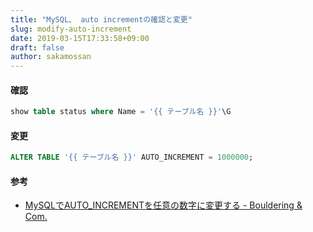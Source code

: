 ```yaml
---
title: "MySQL、 auto incrementの確認と変更"
slug: modify-auto-increment
date: 2019-03-15T17:33:58+09:00
draft: false
author: sakamossan
---
```


#### 確認

```sql
show table status where Name = '{{ テーブル名 }}'\G
```

#### 変更

```sql
ALTER TABLE '{{ テーブル名 }}' AUTO_INCREMENT = 1000000;
```

#### 参考

- [MySQLでAUTO_INCREMENTを任意の数字に変更する - Bouldering & Com.](https://shrkw.hatenablog.com/entry/how_to_change_auto_increment_number_on_mysql)
